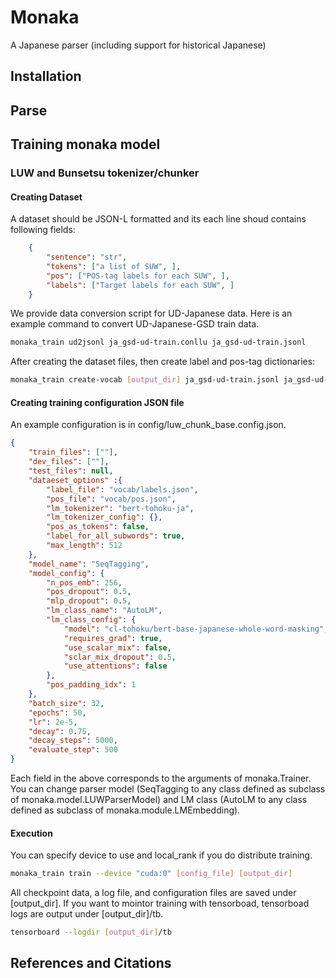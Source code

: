 # Monaka
A Japanese parser (including support for historical Japanese)

## Installation

## Parse

## Training monaka model

### LUW and Bunsetsu tokenizer/chunker

#### Creating Dataset

A dataset should be JSON-L formatted and its each line shoud contains following fields:
```json
    {
        "sentence": "str", 
        "tokens": ["a list of SUW", ],
        "pos": ["POS-tag labels for each SUW", ],
        "labels": ["Target labels for each SUW", ]
    }
```

We provide data conversion script for UD-Japanese data.
Here is an example command to convert UD-Japanese-GSD train data.

```sh
monaka_train ud2jsonl ja_gsd-ud-train.conllu ja_gsd-ud-train.jsonl
```

After creating the dataset files, then create label and pos-tag dictionaries:

```sh
monaka_train create-vocab [output_dir] ja_gsd-ud-train.jsonl ja_gsd-ud-dev.jsonl ja_gsd-ud-test.jsonl
```

#### Creating training configuration JSON file
An example configuration is in config/luw_chunk_base.config.json.

```json
{
    "train_files": [""],
    "dev_files": [""],
    "test_files": null,
    "dataeset_options" :{
        "label_file": "vocab/labels.json",
        "pos_file": "vocab/pos.json",
        "lm_tokenizer": "bert-tohoku-ja",
        "lm_tokenizer_config": {},
        "pos_as_tokens": false,
        "label_for_all_subwords": true,
        "max_length": 512
    },
    "model_name": "SeqTagging",
    "model_config": {
        "n_pos_emb": 256,
        "pos_dropout": 0.5,
        "mlp_dropout": 0.5,
        "lm_class_name": "AutoLM",
        "lm_class_config": {
            "model": "cl-tohoku/bert-base-japanese-whole-word-masking",
            "requires_grad": true,
            "use_scalar_mix": false,
            "sclar_mix_dropout": 0.5,
            "use_attentions": false
        },
        "pos_padding_idx": 1
    },
    "batch_size": 32,
    "epochs": 50,
    "lr": 2e-5,
    "decay": 0.75,
    "decay_steps": 5000,
    "evaluate_step": 500
}
```
Each field in the above corresponds to the arguments of monaka.Trainer.
You can change parser model (SeqTagging to any class defined as subclass of monaka.model.LUWParserModel) and LM class (AutoLM to any class defined as subclass of monaka.module.LMEmbedding).

#### Execution
You can specify device to use and local_rank if you do distribute training.
```sh
monaka_train train --device "cuda:0" [config_file] [output_dir]
```

All checkpoint data, a log file, and configuration files are saved under [output_dir].
If you want to mointor training with tensorboad, tensorboad logs are output under [output_dir]/tb.
 
```sh
tensorboard --logdir [output_dir]/tb
```

## References and Citations
